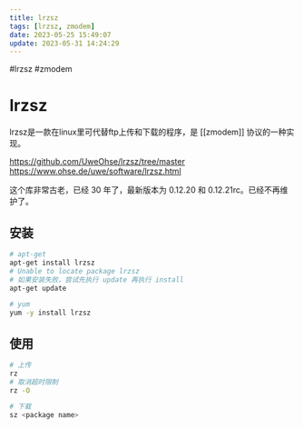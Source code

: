 ```yaml
---
title: lrzsz
tags: [lrzsz, zmodem]
date: 2023-05-25 15:49:07
update: 2023-05-31 14:24:29
---
```

#lrzsz #zmodem 

# lrzsz

lrzsz是一款在linux里可代替ftp上传和下载的程序，是 [[zmodem]] 协议的一种实现。

<https://github.com/UweOhse/lrzsz/tree/master>
<https://www.ohse.de/uwe/software/lrzsz.html>

这个库非常古老，已经 30 年了，最新版本为 0.12.20 和 0.12.21rc。已经不再维护了。

## 安装

```sh
# apt-get
apt-get install lrzsz
# Unable to locate package lrzsz
# 如果安装失败，尝试先执行 update 再执行 install
apt-get update

# yum
yum -y install lrzsz
```

## 使用

```sh
# 上传
rz
# 取消超时限制
rz -O

# 下载
sz <package name>
```
